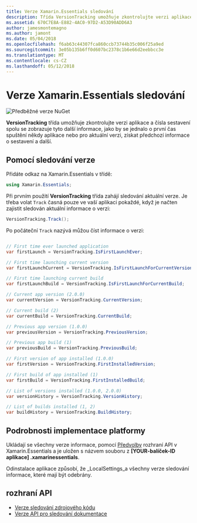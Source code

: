 ```yaml
---
title: Verze Xamarin.Essentials sledování
description: Třída VersionTracking umožňuje zkontrolujte verzi aplikace a čísla sestavení spolu se zobrazuje tyto další informace, jako by se jednalo o první čas spuštění někdy aplikace nebo pro aktuální verzi, získat předchozí informace o sestavení a další.
ms.assetid: 670C7E8A-E882-4AC0-97D2-A53D90ADD6A3
author: jamesmontemagno
ms.author: jamont
ms.date: 05/04/2018
ms.openlocfilehash: f6ab63c44307fca860ccb73744b35c006f25a9ed
ms.sourcegitcommit: 3e05b135b6ff0d607bc2378c1b6e66d2eebbcc3e
ms.translationtype: MT
ms.contentlocale: cs-CZ
ms.lasthandoff: 05/12/2018
---
```

# <a name="xamarinessentials-version-tracking"></a>Verze Xamarin.Essentials sledování

![Předběžné verze NuGet](~/media/shared/pre-release.png)

**VersionTracking** třída umožňuje zkontrolujte verzi aplikace a čísla sestavení spolu se zobrazuje tyto další informace, jako by se jednalo o první čas spuštění někdy aplikace nebo pro aktuální verzi, získat předchozí informace o sestavení a další.

## <a name="using-version-tracking"></a>Pomocí sledování verze

Přidáte odkaz na Xamarin.Essentials v třídě:

```csharp
using Xamarin.Essentials;
```

Při prvním použití **VersionTracking** třída zahájí sledování aktuální verze. Je třeba volat `Track` časná pouze ve vaší aplikaci pokaždé, když je načten zajistit sledován aktuální informace o verzi:

```csharp
VersionTracking.Track();
```

Po počáteční `Track` nazývá můžou číst informace o verzi:

```csharp

// First time ever launched application
var firstLaunch = VersionTracking.IsFirstLaunchEver;

// First time launching current version
var firstLaunchCurrent = VersionTracking.IsFirstLaunchForCurrentVersion;

// First time launching current build
var firstLaunchBuild = VersionTracking.IsFirstLaunchForCurrentBuild;

// Current app version (2.0.0)
var currentVersion = VersionTracking.CurrentVersion;

// Current build (2)
var currentBuild = VersionTracking.CurrentBuild;

// Previous app version (1.0.0)
var previousVersion = VersionTracking.PreviousVersion;

// Previous app build (1)
var previousBuild = VersionTracking.PreviousBuild;

// First version of app installed (1.0.0)
var firstVersion = VersionTracking.FirstInstalledVersion;

// First build of app installed (1)
var firstBuild = VersionTracking.FirstInstalledBuild;

// List of versions installed (1.0.0, 2.0.0)
var versionHistory = VersionTracking.VersionHistory;

// List of builds installed (1, 2)
var buildHistory = VersionTracking.BuildHistory;
```

## <a name="platform-implementation-specifics"></a>Podrobnosti implementace platformy

Ukládají se všechny verze informace, pomocí [Předvolby](preferences.md) rozhraní API v Xamarin.Essentials a je uložen s názvem souboru z **[YOUR-balíček-ID aplikace] .xamarinessentials**.

Odinstalace aplikace způsobí, že _LocalSettings_a všechny verze sledování informace, které mají být odebrány.

## <a name="api"></a>rozhraní API

- [Verze sledování zdrojového kódu](https://github.com/xamarin/Essentials/tree/master/Xamarin.Essentials/VersionTracking)
- [Verze API pro sledování dokumentace](xref:Xamarin.Essentials.VersionTracking)
